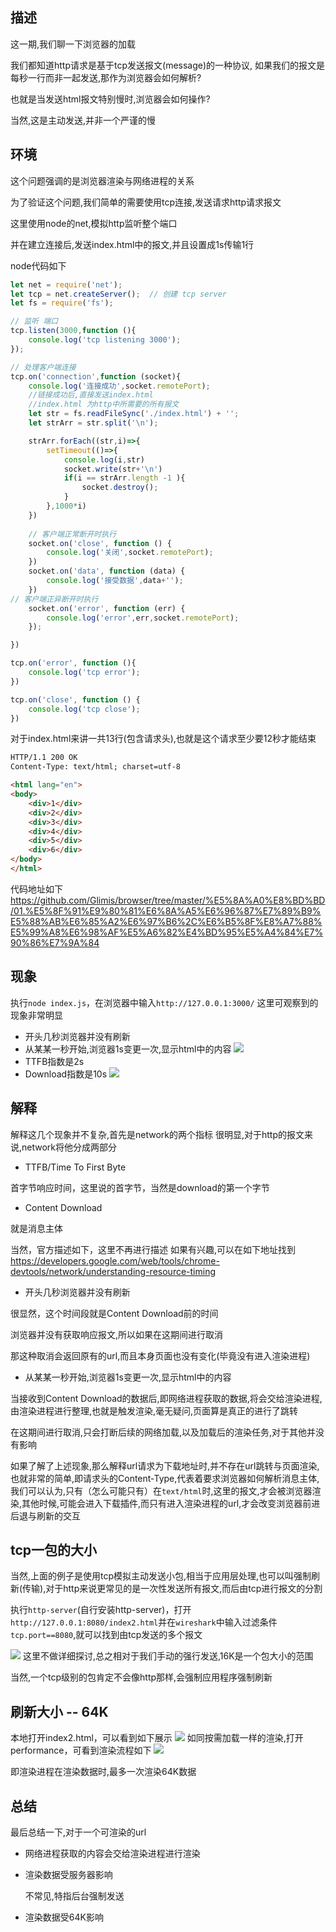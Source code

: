 ## 描述
这一期,我们聊一下浏览器的加载

我们都知道http请求是基于tcp发送报文(message)的一种协议,
如果我们的报文是每秒一行而非一起发送,那作为浏览器会如何解析?

也就是当发送html报文特别慢时,浏览器会如何操作?

当然,这是主动发送,并非一个严谨的慢

## 环境
这个问题强调的是浏览器渲染与网络进程的关系

为了验证这个问题,我们简单的需要使用tcp连接,发送请求http请求报文

这里使用node的net,模拟http监听整个端口

并在建立连接后,发送index.html中的报文,并且设置成1s传输1行

node代码如下
```javascript
let net = require('net');
let tcp = net.createServer();  // 创建 tcp server
let fs = require('fs');

// 监听 端口
tcp.listen(3000,function (){
    console.log('tcp listening 3000');
});

// 处理客户端连接
tcp.on('connection',function (socket){
    console.log('连接成功',socket.remotePort);
    //链接成功后,直接发送index.html
    //index.html 为http中所需要的所有报文
    let str = fs.readFileSync('./index.html') + '';
    let strArr = str.split('\n');

    strArr.forEach((str,i)=>{
        setTimeout(()=>{
            console.log(i,str)
            socket.write(str+'\n')
            if(i == strArr.length -1 ){
                socket.destroy();
            }
        },1000*i)
    })
    
    // 客户端正常断开时执行
    socket.on('close', function () {
        console.log('关闭',socket.remotePort);
    })
    socket.on('data', function (data) {
        console.log('接受数据',data+'');
    })
// 客户端正异断开时执行
    socket.on('error', function (err) {
        console.log('error',err,socket.remotePort);
    });

})

tcp.on('error', function (){
    console.log('tcp error');
})

tcp.on('close', function () {
    console.log('tcp close');
})
```

对于index.html来讲一共13行(包含请求头),也就是这个请求至少要12秒才能结束

```html
HTTP/1.1 200 OK
Content-Type: text/html; charset=utf-8

<html lang="en">
<body>
    <div>1</div>
    <div>2</div>
    <div>3</div>
    <div>4</div>
    <div>5</div>
    <div>6</div>
</body>
</html>
```

代码地址如下
https://github.com/Glimis/browser/tree/master/%E5%8A%A0%E8%BD%BD/01.%E5%8F%91%E9%80%81%E6%8A%A5%E6%96%87%E7%89%B9%E5%88%AB%E6%85%A2%E6%97%B6%2C%E6%B5%8F%E8%A7%88%E5%99%A8%E6%98%AF%E5%A6%82%E4%BD%95%E5%A4%84%E7%90%86%E7%9A%84




## 现象
执行`node index.js`，在浏览器中输入`http://127.0.0.1:3000/`
这里可观察到的现象非常明显
- 开头几秒浏览器并没有刷新
- 从某某一秒开始,浏览器1s变更一次,显示html中的内容
![](https://raw.githubusercontent.com/Glimis/browser/master/%E5%8A%A0%E8%BD%BD/01.%E5%8F%91%E9%80%81%E6%8A%A5%E6%96%87%E7%89%B9%E5%88%AB%E6%85%A2%E6%97%B6%2C%E6%B5%8F%E8%A7%88%E5%99%A8%E6%98%AF%E5%A6%82%E4%BD%95%E5%A4%84%E7%90%86%E7%9A%84/1.gif)
- TTFB指数是2s
- Download指数是10s
![](https://raw.githubusercontent.com/Glimis/browser/master/%E5%8A%A0%E8%BD%BD/01.%E5%8F%91%E9%80%81%E6%8A%A5%E6%96%87%E7%89%B9%E5%88%AB%E6%85%A2%E6%97%B6%2C%E6%B5%8F%E8%A7%88%E5%99%A8%E6%98%AF%E5%A6%82%E4%BD%95%E5%A4%84%E7%90%86%E7%9A%84/2.png)

## 解释
解释这几个现象并不复杂,首先是network的两个指标
很明显,对于http的报文来说,network将他分成两部分
- TTFB/Time To First Byte 

首字节响应时间，这里说的首字节，当然是download的第一个字节
- Content Download

就是消息主体


当然，官方描述如下，这里不再进行描述
如果有兴趣,可以在如下地址找到
https://developers.google.com/web/tools/chrome-devtools/network/understanding-resource-timing


- 开头几秒浏览器并没有刷新

很显然，这个时间段就是Content Download前的时间

浏览器并没有获取响应报文,所以如果在这期间进行取消

那这种取消会返回原有的url,而且本身页面也没有变化(毕竟没有进入渲染进程)

- 从某某一秒开始,浏览器1s变更一次,显示html中的内容

当接收到Content Download的数据后,即网络进程获取的数据,将会交给渲染进程,由渲染进程进行整理,也就是触发渲染,毫无疑问,页面算是真正的进行了跳转

在这期间进行取消,只会打断后续的网络加载,以及加载后的渲染任务,对于其他并没有影响

如果了解了上述现象,那么解释url请求为下载地址时,并不存在url跳转与页面渲染,也就非常的简单,即请求头的Content-Type,代表着要求浏览器如何解析消息主体,我们可以认为,只有（怎么可能只有）在`text/html`时,这里的报文,才会被浏览器渲染,其他时候,可能会进入下载插件,而只有进入渲染进程的url,才会改变浏览器前进后退与刷新的交互


## tcp一包的大小
当然,上面的例子是使用tcp模拟主动发送小包,相当于应用层处理,也可以叫强制刷新(传输),对于http来说更常见的是一次性发送所有报文,而后由tcp进行报文的分割

执行`http-server`(自行安装http-server)，打开`http://127.0.0.1:8080/index2.html`并在`wireshark`中输入过滤条件`tcp.port==8080`,就可以找到由tcp发送的多个报文

![](https://raw.githubusercontent.com/Glimis/browser/master/%E5%8A%A0%E8%BD%BD/01.%E5%8F%91%E9%80%81%E6%8A%A5%E6%96%87%E7%89%B9%E5%88%AB%E6%85%A2%E6%97%B6%2C%E6%B5%8F%E8%A7%88%E5%99%A8%E6%98%AF%E5%A6%82%E4%BD%95%E5%A4%84%E7%90%86%E7%9A%84/3.png)
这里不做详细探讨,总之相对于我们手动的强行发送,16K是一个包大小的范围

当然,一个tcp级别的包肯定不会像http那样,会强制应用程序强制刷新

## 刷新大小 -- 64K
本地打开index2.html，可以看到如下展示
![](https://raw.githubusercontent.com/Glimis/browser/master/%E5%8A%A0%E8%BD%BD/01.%E5%8F%91%E9%80%81%E6%8A%A5%E6%96%87%E7%89%B9%E5%88%AB%E6%85%A2%E6%97%B6%2C%E6%B5%8F%E8%A7%88%E5%99%A8%E6%98%AF%E5%A6%82%E4%BD%95%E5%A4%84%E7%90%86%E7%9A%84/3.gif)
如同按需加载一样的渲染,打开performance，可看到渲染流程如下
![](https://raw.githubusercontent.com/Glimis/browser/master/%E5%8A%A0%E8%BD%BD/01.%E5%8F%91%E9%80%81%E6%8A%A5%E6%96%87%E7%89%B9%E5%88%AB%E6%85%A2%E6%97%B6%2C%E6%B5%8F%E8%A7%88%E5%99%A8%E6%98%AF%E5%A6%82%E4%BD%95%E5%A4%84%E7%90%86%E7%9A%84/4.png)

即渲染进程在渲染数据时,最多一次渲染64K数据
## 总结
最后总结一下,对于一个可渲染的url
- 网络进程获取的内容会交给渲染进程进行渲染
- 渲染数据受服务器影响
   
    不常见,特指后台强制发送
- 渲染数据受64K影响